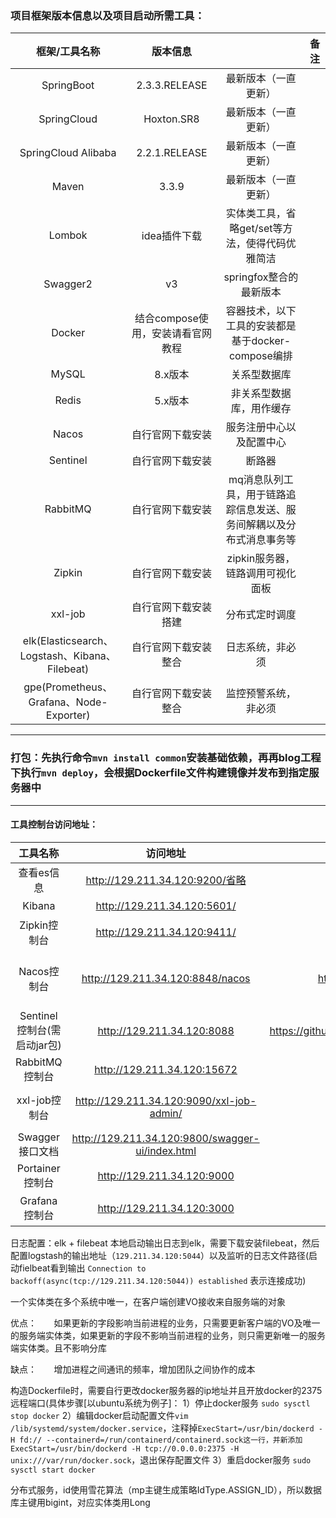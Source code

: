 ### 项目框架版本信息以及项目启动所需工具：
框架/工具名称 | 版本信息 |  | 备注 
 :---:  | :---: | :---: | :---: 
 SpringBoot | 2.3.3.RELEASE | 最新版本（一直更新）
 SpringCloud | Hoxton.SR8 | 最新版本（一直更新）
 SpringCloud Alibaba  | 2.2.1.RELEASE | 最新版本（一直更新）
 Maven  | 3.3.9 | 最新版本（一直更新）
 Lombok  | idea插件下载 | 实体类工具，省略get/set等方法，使得代码优雅简洁
 Swagger2  | v3 | springfox整合的最新版本
 Docker  | 结合compose使用，安装请看官网教程 | 容器技术，以下工具的安装都是基于docker-compose编排
 MySQL  | 8.x版本 | 关系型数据库
 Redis  | 5.x版本 | 非关系型数据库，用作缓存
 Nacos  | 自行官网下载安装 | 服务注册中心以及配置中心
 Sentinel  | 自行官网下载安装 | 断路器
 RabbitMQ  | 自行官网下载安装 | mq消息队列工具，用于链路追踪信息发送、服务间解耦以及分布式消息事务等
 Zipkin  | 自行官网下载安装 | zipkin服务器，链路调用可视化面板
 xxl-job  | 自行官网下载安装搭建 | 分布式定时调度
 elk(Elasticsearch、Logstash、Kibana、Filebeat)  | 自行官网下载安装整合 | 日志系统，非必须
 gpe(Prometheus、Grafana、Node-Exporter)  | 自行官网下载安装整合 | 监控预警系统，非必须
 
***
### 打包：先执行命令`mvn install common`安装基础依赖，再再blog工程下执行`mvn deploy`，会根据Dockerfile文件构建镜像并发布到指定服务器中
***
#### 工具控制台访问地址：
工具名称 | 访问地址 | 官方/学习文档 | 备注 
 :---:  | :---: | :---: | :---: 
查看es信息 | http://129.211.34.120:9200/省略 | https://www.elastic.co/cn/ | elasticSearch 
Kibana|http://129.211.34.120:5601/ | https://www.elastic.co/cn/ | 日志系统可视化 
Zipkin控制台 | http://129.211.34.120:9411/ | https://zipkin.io/ | 链路追踪可视化 
Nacos控制台 | http://129.211.34.120:8848/nacos | https://nacos.io/zh-cn/docs/what-is-nacos.html | 注册中心以及配置中心，持久化部署，需要执行sql脚本，路径在`\sql\nacos\nacos_config.sql`
Sentinel控制台(需启动jar包) | http://129.211.34.120:8088 | https://github.com/alibaba/Sentinel/wiki/%E4%BB%8B%E7%BB%8D | 熔断器 
RabbitMQ控制台 | http://129.211.34.120:15672 | https://www.rabbitmq.com/ | 消息队列 
xxl-job控制台| http://129.211.34.120:9090/xxl-job-admin/ | https://www.xuxueli.com/xxl-job/ | 分布式定时任务,需要执行sql脚本，路径在`\sql\xxljob\xxl_job.sql` 
Swagger接口文档 | http://129.211.34.120:9800/swagger-ui/index.html | http://springfox.github.io/springfox/ | springfox的SwaggerV3版本 
Portainer控制台 | http://129.211.34.120:9000 | https://github.com/portainer/portainer | 管理docker容器 
Grafana控制台 | http://129.211.34.120:3000 | https://grafana.com/docs/grafana/latest/ | 监控预警系统Grafana可视化面板

日志配置：elk + filebeat  本地启动输出日志到elk，需要下载安装filebeat，然后配置logstash的输出地址（`129.211.34.120:5044`）以及监听的日志文件路径(启动fielbeat看到输出 `Connection to backoff(async(tcp://129.211.34.120:5044)) established` 表示连接成功)


一个实体类在多个系统中唯一，在客户端创建VO接收来自服务端的对象

优点：
      如果更新的字段影响当前进程的业务，只需要更新客户端的VO及唯一的服务端实体类，如果更新的字段不影响当前进程的业务，则只需更新唯一的服务端实体类。且不影响分库

缺点：
      增加进程之间通讯的频率，增加团队之间协作的成本



构造Dockerfile时，需要自行更改docker服务器的ip地址并且开放docker的2375远程端口(具体步骤[以ubuntu系统为例子]：
1）停止docker服务 `sudo sysctl stop docker`
2）编辑docker启动配置文件`vim /lib/systemd/system/docker.service`，注释掉`ExecStart=/usr/bin/dockerd -H fd:// --containerd=/run/containerd/containerd.sock这一行，并新添加ExecStart=/usr/bin/dockerd -H tcp://0.0.0.0:2375 -H unix:///var/run/docker.sock`，退出保存配置文件 
3）重启docker服务 `sudo sysctl start docker`


分布式服务，id使用雪花算法（mp主键生成策略IdType.ASSIGN_ID），所以数据库主键用bigint，对应实体类用Long